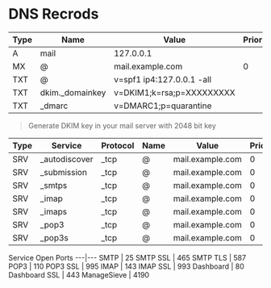 # DNS Recrods

Type | Name | Value | Priority
---|---|---|---
A | mail | 127.0.0.1
MX | @ | mail.example.com | 0
TXT | @ | v=spf1 ip4:127.0.0.1 -all
TXT | dkim._domainkey | v=DKIM1;k=rsa;p=XXXXXXXXX
TXT | _dmarc | v=DMARC1;p=quarantine

> Generate DKIM key in your mail server with 2048 bit key

Type | Service | Protocol | Name | Value | Priority | Weight | Port
---|---|---|---|---|---|---|---
SRV | _autodiscover | _tcp | @ | mail.example.com | 0 | 1 | 443
SRV | _submission | _tcp | @ | mail.example.com | 0 | 1 | 587
SRV | _smtps | _tcp | @ | mail.example.com | 0 | 1 | 465
SRV | _imap | _tcp | @ | mail.example.com | 0 | 1 | 143
SRV | _imaps | _tcp | @ | mail.example.com | 0 | 1 | 993
SRV | _pop3 | _tcp | @ | mail.example.com | 0 | 1 | 110
SRV | _pop3s | _tcp | @ | mail.example.com | 0 | 1 | 995


Service Open Ports
---|---
SMTP | 25
SMTP SSL | 465
SMTP TLS | 587
POP3 | 110
POP3 SSL | 995
IMAP | 143
IMAP SSL | 993
Dashboard | 80
Dashboard SSL | 443
ManageSieve | 4190




